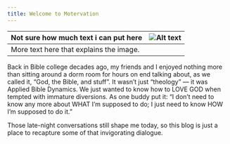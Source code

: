 ```yaml
---
title: Welcome to Motervation
---
```


| Not sure how much text i can put here | ![Alt text](/motervation/images/old_man2_sq.jpg) |
|-----------|-------------------------------|
| More text here that explains the image. |  

Back in Bible college decades ago, my friends and I enjoyed nothing more than sitting around a dorm room for hours on end talking about, as we called it, “God, the Bible, and stuff”. It wasn’t just “theology” — it was Applied Bible Dynamics. We just wanted to know how to LOVE GOD when tempted with immature diversions. As one buddy put it: “I don’t need to know any more about WHAT I’m supposed to do; I just need to know HOW I’m supposed to do it.”

Those late-night conversations still shape me today, so this blog is just a place to recapture some of that invigorating dialogue.
